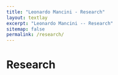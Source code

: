 ```yaml
---
title: "Leonardo Mancini - Research"
layout: textlay
excerpt: "Leonardo Mancini -- Research"
sitemap: false
permalink: /research/
---
```


# Research


